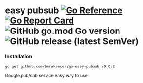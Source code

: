 # easy pubsub [![Go Reference](https://pkg.go.dev/badge/github.com/buraksecer/go-easy-pubsub.svg)](https://pkg.go.dev/github.com/buraksecer/go-easy-pubsub) [![Go Report Card](https://goreportcard.com/badge/github.com/buraksecer/go-easy-pubsub)](https://goreportcard.com/report/github.com/buraksecer/go-easy-pubsub) ![GitHub go.mod Go version](https://img.shields.io/github/go-mod/go-version/buraksecer/go-easy-pubsub) ![GitHub release (latest SemVer)](https://img.shields.io/github/v/release/buraksecer/go-easy-pubsub)


### Installation

```
go get github.com/buraksecer/go-easy-pubsub v0.0.2
```

Google pub/sub service easy way to use
